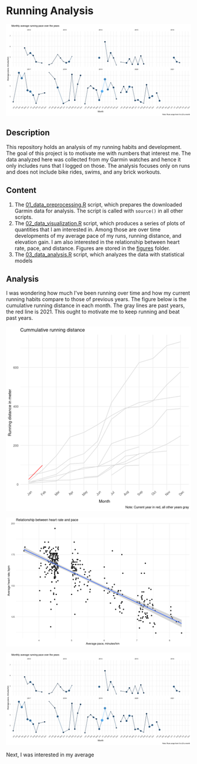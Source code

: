 # Running Analysis

<p align="center">
<img src="figures/monthly_avg_pace_over_time.png" width="800">
</p>

## Description
This repository holds an analysis of my running habits and development. The goal of this project is to motivate me with numbers that interest me. The data analyzed here was collected from my Garmin watches and hence it only includes runs that I logged on those. The analysis focuses only on runs and does not include bike rides, swims, and any brick workouts. 

## Content
1. The [01_data_preprocessing.R](./scripts/01_data_preprocessing.R) script, which prepares the downloaded Garmin data for analysis. The script is called with `source()` in all other scripts. 
2. The [02_data_visualization.R](./script/02_data_visualization.R) script, which produces a series of plots of quantities that I am interested in. Among those are over time developments of my average pace of my runs, running distance, and elevation gain. I am also interested in the relationship between heart rate, pace, and distance. Figures are stored in the [figures](./figures/) folder.
3. The [03_data_analysis.R](./script/03_data_analysis.R) script, which analyzes the data with statistical models

## Analysis

I was wondering how much I've been running over time and how my current running habits compare to those of previous years. The figure below is the cumulative running distance in each month. The gray lines are past years, the red line is 2021. This ought to motivate me to keep running and beat past years.  

<p align="center">
<img src="figures/monthly_distance_cumulative.png" width="650">
</p>



<p align="center">
<img src="figures/histogram_distance.png" width="650">
</p>

<p align="center">
<img src="figures/monthly_avg_pace_over_time.png" width="650">
</p>




Next, I was interested in my average 






